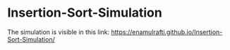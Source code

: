 # Insertion-Sort-Simulation

The simulation is visible in this link: https://enamulrafti.github.io/Insertion-Sort-Simulation/
